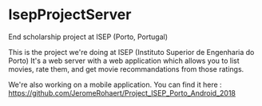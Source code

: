 # IsepProjectServer
End scholarship project at ISEP (Porto, Portugal)


This is the project we're doing at ISEP (Instituto Superior de Engenharia do Porto)
It's a web server with a web application which allows you to list movies, rate them, and get movie recommandations from those ratings.

We're also working on a mobile application.
You can find it here : https://github.com/JeromeRohaert/Project_ISEP_Porto_Android_2018
